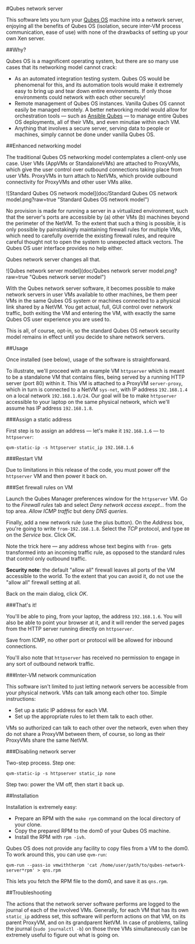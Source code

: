 #Qubes network server

This software lets you turn your [Qubes OS](https://www.qubes-os.org/) machine into a network server, enjoying all the benefits of Qubes OS (isolation, secure inter-VM process communication, ease of use) with none of the drawbacks of setting up your own Xen server.

##Why?

Qubes OS is a magnificent operating system, but there are so many use cases that its networking model cannot crack:

* As an automated integration testing system.  Qubes OS would be
  phenomenal for this, and its automation tools would make it
  extremely easy to bring up and tear down entire environments.
  If only those environments could network with each other securely!
* Remote management of Qubes OS instances.  Vanilla Qubes OS cannot
  easily be managed remotely.  A better networking model would allow
  for orchestration tools — such as
  [Ansible Qubes](https://github.com/Rudd-O/ansible-qubes) — to manage
  entire Qubes OS deployments, all of their VMs, and even minutiae
  within each VM.
* Anything that involves a secure server, serving data to people or
  machines, simply cannot be done under vanilla Qubes OS.

##Enhanced networking model

The traditional Qubes OS networking model contemplates a client-only
use case.  User VMs (AppVMs or StandaloneVMs) are attached to ProxyVMs,
which give the user control over outbound connections taking place from
user VMs.  ProxyVMs in turn attach to NetVMs, which provide outbound
connectivity for ProxyVMs and other user VMs alike.

![Standard Qubes OS network model](doc/Standard Qubes OS network model.png?raw=true "Standard Qubes OS network model")

No provision is made for running a server in a virtualized environment,
such that the server's ports are accessible by (a) other VMs (b) machines
beyond the perimeter of the NetVM.  To the extent that such a thing is
possible, it is only possible by painstakingly maintaining firewall rules
for multiple VMs, which need to carefully override the existing firewall
rules, and require careful thought not to open the system to unexpected
attack vectors.  The Qubes OS user interface provides no help either.

Qubes network server changes all that.

![Qubes network server model](doc/Qubes network server model.png?raw=true "Qubes network server model")

With the Qubes network server software, it becomes possible to make
network servers in user VMs available to other machines, be them
peer VMs in the same Qubes OS system or machines connected to
a physical link shared by a NetVM.  You get actual, full, GUI control
over network traffic, both exiting the VM and entering the VM, with
exactly the same Qubes OS user experience you are used to.

This is all, of course, opt-in, so the standard Qubes OS network security
model remains in effect until you decide to share network servers.

##Usage

Once installed (see below), usage of the software is straightforward.

To illustrate, we'll proceed with an example VM `httpserver` which
is meant to be a standalone VM that contains files, being served by
a running HTTP server (port 80) within it.  This VM is attached to
a ProxyVM `server-proxy`, which in turn is connected to a NetVM
`sys-net`, with IP address `192.168.1.4` on a local network
`192.168.1.0/24`.  Our goal will be to make `httpserver` accessible
to your laptop on the same physical network, which we'll assume has
IP address `192.168.1.8`.

###Assign a static address

First step is to assign an address — let's make it `192.168.1.6` —
to `httpserver`:

```
qvm-static-ip -s httpserver static_ip 192.168.1.6
```

###Restart VM

Due to limitations in this release of the code, you must power off
the `httpserver` VM and then power it back on.

###Set firewall rules on VM

Launch the Qubes Manager preferences window for the `httpserver` VM.
Go to the *Firewall rules* tab and select *Deny network access
except...* from the top area.  *Allow ICMP traffic* but deny
*DNS queries*.

Finally, add a new network rule (use the plus button).  On the
*Address* box, you're going to write `from-192.168.1.8`.  Select
the *TCP* protocol, and type `80` on the *Service* box.  Click OK.

Note the trick here — any address whose text begins with
`from-` gets transformed into an incoming traffic rule, as opposed
to the standard rules that control only outbound traffic.

**Security note**: the default "allow all" firewall leaves all ports
of the VM accessible to the world.  To the extent that you can avoid
it, do not use the "allow all" firewall setting at all.

Back on the main dialog, click *OK*.

###That's it!

You'll be able to ping, from your laptop, the address `192.168.1.6`.
You will also be able to point your browser at it, and it will
render the served pages from the HTTP server running directly on
`httpserver`.

Save from ICMP, no other port or protocol will be allowed for
inbound connections.

You'll also note that `httpserver` has received no permission to
engage in any sort of outbound network traffic.

###Inter-VM network communication

This software isn't limited to just letting network servers be
accessible from your physical network.  VMs can talk among each
other too.  Simple instructions:

* Set up a static IP address for each VM.
* Set up the appropriate rules to let them talk to each other.

VMs so authorized can talk to each other over the network,
even when they do not share a ProxyVM between them, of course,
so long as their ProxyVMs share the same NetVM.

###Disabling network server

Two-step process.  Step one:

```
qvm-static-ip -s httpserver static_ip none
```

Step two: power the VM off, then start it back up.

##Installation

Installation is extremely easy:

* Prepare an RPM with the `make rpm` command on the local
  directory of your clone.
* Copy the prepared RPM to the dom0 of your Qubes OS
  machine.
* Install the RPM with `rpm -ivh`.

Qubes OS does not provide any facility to copy files from
a VM to the dom0.  To work around this, you can use `qvm-run`:

```
qvm-run --pass-io vmwiththerpm 'cat /home/user/path/to/qubes-network-server*rpm' > qns.rpm
```

This lets you fetch the RPM file to the dom0, and save it as `qns.rpm`.

##Troubleshooting

The actions that the network server software performs are logged to the journal of each of the involved VMs.  Generally, for each VM that has its own `static_ip` address set, this software will perform actions on that VM, on its parent ProxyVM, and on its grandparent NetVM.  In case of problems, tailing the journal (`sudo journalctl -b`) on those three VMs simultaneously can be extremely useful to figure out what is going on.
